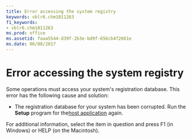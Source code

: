 ```yaml
---
title: Error accessing the system registry
keywords: vblr6.chm1011263
f1_keywords:
- vblr6.chm1011263
ms.prod: office
ms.assetid: faaa5544-d39f-2b3e-bd9f-656cb4f2661e
ms.date: 06/08/2017
---
```



# Error accessing the system registry

Some operations must access your system's registration database. This error has the following cause and solution:



- The registration database for your system has been corrupted. Run the  **Setup** program for the[host application](../../Glossary/vbe-glossary.md) again.
    

For additional information, select the item in question and press F1 (in Windows) or HELP (on the Macintosh).


